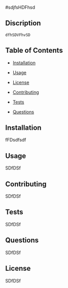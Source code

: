 

#sdjfsHDFhsd
    
   
## Discription 
    dfhSDVFhvSD

## Table of Contents

* [Installation](#installation)

* [Usage](#usage)

* [License](#license)

* [Contributing](#contributing)

* [Tests](#tests)

* [Questions](#questions)



## Installation
fFDsdfsdf
     

## Usage
SDfDSf


## Contributing
SDfDSf


## Tests
SDfDSf



## Questions
SDfDSf


## License
SDfDSf







 